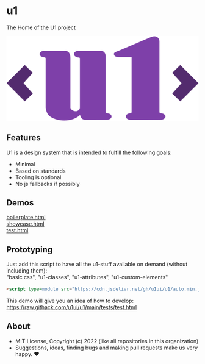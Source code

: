 # u1
The Home of the U1 project

<p align="center">
  <img src="./tools/u1-logo.svg">
</p>

## Features

U1 is a design system that is intended to fulfill the following goals:

- Minimal
- Based on standards
- Tooling is optional
- No js fallbacks if possibly

## Demos

[boilerplate.html](http://gcdn.li/u1ui/u1@main/tests/boilerplate.html)  
[showcase.html](http://gcdn.li/u1ui/u1@main/tests/showcase.html)  
[test.html](http://gcdn.li/u1ui/u1@main/tests/test.html)  

## Prototyping

Just add this script to have all the u1-stuff available on demand (without including them):  
"basic css", "u1-classes", "u1-attributes", "u1-custom-elements"  
```html
<script type=module src="https://cdn.jsdelivr.net/gh/u1ui/u1/auto.min.js"></script>
```

This demo will give you an idea of how to develop:  
https://raw.githack.com/u1ui/u1/main/tests/test.html

## About

- MIT License, Copyright (c) 2022 <u1> (like all repositories in this organization) <br>
- Suggestions, ideas, finding bugs and making pull requests make us very happy. ♥

